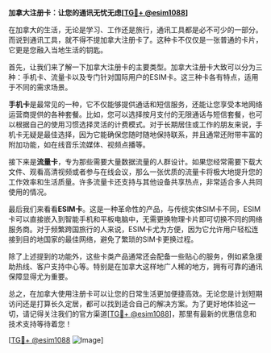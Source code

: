 **加拿大注册卡：让您的通讯无忧无虑[[TG💪+ @esim1088](https://t.me/s/esim1088)]**

在加拿大的生活，无论是学习、工作还是旅行，通讯工具都是必不可少的一部分。而说到通讯工具，就不得不提加拿大注册卡了。这种卡不仅仅是一张普通的卡片，它更是您融入当地生活的钥匙。

首先，让我们来了解一下加拿大注册卡的主要类型。加拿大注册卡大致可以分为三种：手机卡、流量卡以及专门针对国际用户的ESIM卡。这三种卡各有特点，适用于不同的需求场景。

**手机卡**是最常见的一种，它不仅能够提供通话和短信服务，还能让您享受本地网络运营商提供的各种套餐。比如，您可以选择按月支付的无限通话与短信套餐，也可以根据自己的使用习惯选择灵活的计费模式。对于长期居住或工作的朋友来说，手机卡无疑是最佳选择，因为它能确保您随时随地保持联系，并且通常还附带丰富的附加功能，如在线音乐流媒体、视频点播等。

接下来是**流量卡**，专为那些需要大量数据流量的人群设计。如果您经常需要下载大文件、观看高清视频或者参与在线会议，那么一张优质的流量卡将极大地提升您的工作效率和生活质量。许多流量卡还支持与其他设备共享热点，非常适合多人共同使用的情况。

最后我们来看看**ESIM卡**。这是一种革命性的产品，与传统实体SIM卡不同，ESIM卡可以直接嵌入到智能手机和平板电脑中，无需更换物理卡片即可切换不同的网络服务商。对于频繁跨国旅行的人来说，ESIM卡尤为方便，因为它允许用户轻松连接到目的地国家的最佳网络，避免了繁琐的SIM卡更换过程。

除了上述提到的功能外，这些卡类产品通常还会配备一些贴心的服务，例如紧急援助热线、客户支持中心等。特别是在加拿大这样地广人稀的地方，拥有可靠的通讯保障显得尤为重要。

总之，在加拿大使用注册卡可以让您的日常生活更加便捷高效。无论您是计划短期访问还是打算长久定居，都可以找到适合自己的解决方案。为了更好地体验这一切，请记得关注我们的官方渠道[[TG💪+ @esim1088](https://t.me/s/esim1088)]，那里有最新的优惠信息和技术支持等待着您！

[[TG💪+ @esim1088](https://t.me/s/esim1088) ![Image](https://i.postimg.cc/4NQfJmqS/Snipaste-2025-05-13-00-14-12.png)]